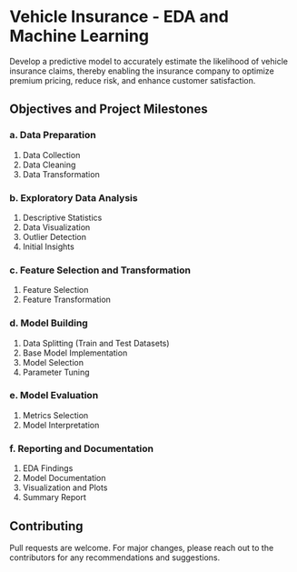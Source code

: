 # Vehicle Insurance - EDA and Machine Learning

Develop a predictive model to accurately estimate the likelihood of vehicle insurance claims, thereby enabling the insurance company to optimize premium pricing, reduce risk, and enhance customer satisfaction.

## Objectives and Project Milestones

### a. Data Preparation
1. Data Collection
2. Data Cleaning
3. Data Transformation

### b. Exploratory Data Analysis
1. Descriptive Statistics
2. Data Visualization
3. Outlier Detection
4. Initial Insights

### c. Feature Selection and Transformation
1. Feature Selection
2. Feature Transformation

### d. Model Building
1. Data Splitting (Train and Test Datasets)
2. Base Model Implementation
3. Model Selection
4. Parameter Tuning

### e. Model Evaluation
1. Metrics Selection
2. Model Interpretation

### f. Reporting and Documentation
1. EDA Findings
2. Model Documentation
3. Visualization and Plots
4. Summary Report


## Contributing

Pull requests are welcome. For major changes, please reach out to the contributors for any recommendations and suggestions.
